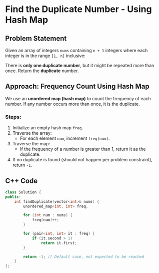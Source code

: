 # Find the Duplicate Number - Using Hash Map

## Problem Statement
Given an array of integers `nums` containing `n + 1` integers where each integer is in the range `[1, n]` inclusive:

There is **only one duplicate number**, but it might be repeated more than once. Return the **duplicate** number.

## Approach: Frequency Count Using Hash Map

We use an **unordered map (hash map)** to count the frequency of each number. If any number occurs more than once, it is the duplicate.

### Steps:
1. Initialize an empty hash map `freq`.
2. Traverse the array:
   - For each element `num`, increment `freq[num]`.
3. Traverse the map:
   - If the frequency of a number is greater than 1, return it as the duplicate.
4. If no duplicate is found (should not happen per problem constraint), return `-1`.

## C++ Code

```cpp
class Solution {
public:
    int findDuplicate(vector<int>& nums) {
        unordered_map<int, int> freq;

        for (int num : nums) {
            freq[num]++;
        }

        for (pair<int, int> it : freq) {
            if (it.second > 1)
                return it.first;
        }

        return -1; // Default case, not expected to be reached
    }
};
